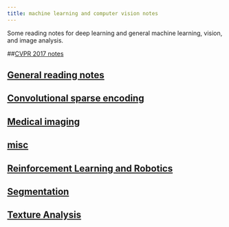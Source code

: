 ```yaml
---
title: machine learning and computer vision notes
---
```


Some reading notes for deep learning and general machine learning, vision, and image analysis.


##[CVPR 2017 notes](CVPR_review.md)

## [General reading notes](reading_notes.md)

## [Convolutional sparse encoding](convolutional_sparse_encoding.md)

## [Medical imaging](medical_imaging.md)

## [misc](misc.md)

## [Reinforcement Learning and Robotics](reinforcement_learning_robotics.md)

## [Segmentation](segmentation.md)

## [Texture Analysis](texture.md)
